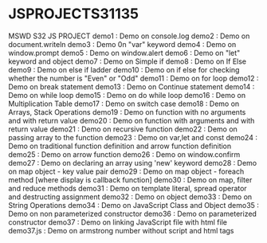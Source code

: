 # JSPROJECTS31135
MSWD S32 JS PROJECT 
demo1 : Demo on console.log
demo2 : Demo on document.writeln
demo3 : Demo 0n "var" keyword
demo4 : Demo on window.prompt
demo5 : Demo on window.alert
demo6 : Demo on "let" keyword and object
demo7 : Demo on Simple if
demo8 : Demo on If Else
demo9 : Demo on else if ladder
demo10 : Demo on if else for checking whether the number is "Even" or "Odd"
demo11 : Demo on for loop
demo12 : Demo on break statement
demo13 : Demo on Continue statement
demo14 : Demo on while loop
demo15 : Demo on do while loop
demo16 : Demo on Multiplication Table
demo17 : Demo on switch case
demo18 : Demo on Arrays, Stack Operations
demo19 : Demo on function with no arguments and with return value
demo20 : Demo on function with arguments and with return value
demo21 : Demo on recursive function 
demo22 : Demo on passing array to the function
demo23 : Demo on var,let and const
demo24 : Demo on traditional function definition and arrow function definition
demo25 : Demo on arrow function
demo26 : Demo on window.confirm
demo27 : Demo on declaring an array using 'new' keyword
demo28 : Demo on map object - key value pair
demo29 : Demo on map object - foreach method [where display is callback function]
demo30 : Demo on map, filter and reduce methods
demo31 : Demo on template literal, spread operator and destructing assignment
demo32 : Demo on object
demo33 : Demo on String Operations
demo34 : Demo on JavaScript Class and Object
demo35 : Demo on non parameterized constructor
demo36 : Demo on parameterized constructor
demo37 : Demo on linking JavaScript file with html file
demo37.js : Demo on armstrong number without script and html tags
